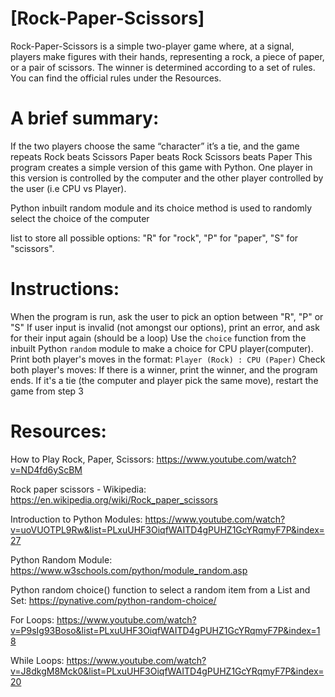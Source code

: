 # [Rock-Paper-Scissors]
Rock-Paper-Scissors is a simple two-player game where, at a signal, players make figures with their hands, representing a rock, a piece of paper, or a pair of scissors. The winner is determined according to a set of rules. You can find the official rules under the Resources.

 

# A brief summary:
If the two players choose the same “character” it’s a tie, and the game repeats
Rock beats Scissors
Paper beats Rock
Scissors beats Paper
This program creates a simple version of this game with Python. One player in this version is controlled by the computer and the other player controlled by the user (i.e CPU vs Player). 

Python inbuilt random module  and its choice method is used to randomly select the choice of the computer

list to store all possible options:
"R" for "rock", 
"P" for "paper", 
"S" for "scissors".

# Instructions:
When the program is run, ask the user to pick an option between "R", "P" or "S"
If user input is invalid (not amongst our options), print an error, and ask for their input again (should be a loop)
Use the `choice` function from the inbuilt Python `random` module to make a choice for CPU player(computer).
Print both player's moves in the format: `Player (Rock) : CPU (Paper)`
Check both player's moves: 
If there is a winner, print the winner, and the program ends. 
If it's a tie (the computer and player pick the same move), restart the game from step 3


# Resources:
How to Play Rock, Paper, Scissors: https://www.youtube.com/watch?v=ND4fd6yScBM

Rock paper scissors - Wikipedia: https://en.wikipedia.org/wiki/Rock_paper_scissors

Introduction to Python Modules: https://www.youtube.com/watch?v=uoVUOTPL9Rw&list=PLxuUHF3OiqfWAITD4gPUHZ1GcYRqmyF7P&index=27

Python Random Module: https://www.w3schools.com/python/module_random.asp

Python random choice() function to select a random item from a List and Set: https://pynative.com/python-random-choice/

For Loops: https://www.youtube.com/watch?v=P9sIg93Boso&list=PLxuUHF3OiqfWAITD4gPUHZ1GcYRqmyF7P&index=18

While Loops: https://www.youtube.com/watch?v=J8dkgM8Mck0&list=PLxuUHF3OiqfWAITD4gPUHZ1GcYRqmyF7P&index=20
